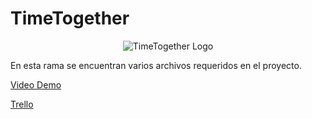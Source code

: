 # TimeTogether

<p align="center">
  <img src="../api/imagenes/Logo.png" alt="TimeTogether Logo" />
</p>

En esta rama se encuentran varios archivos requeridos en el proyecto.

[Video Demo](https://www.youtube.com/watch?v=LIeJDM5H98s)

[Trello](https://trello.com/invite/b/ECkIQ91n/ATTI191bee570c2ad367b21d838d9a752ffd88A0608E/time-together)
